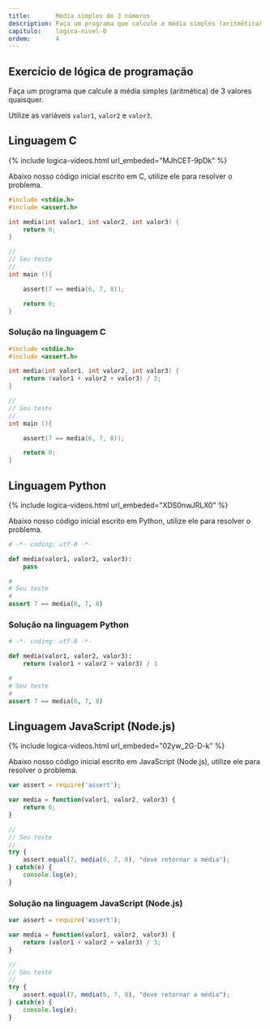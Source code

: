 ```yaml
---
title:       Média simples de 3 números
description: Faça um programa que calcule a média simples (aritmética) de 3 valores quaisquer.
capitulo:    logica-nivel-0
ordem:       4
---
```



Exercício de lógica de programação
---

Faça um programa que calcule a média simples (aritmética) de 3 valores quaisquer.

Utilize as variáveis `valor1`, `valor2` e `valor3`.



Linguagem C
---

{% include logica-videos.html url_embeded="MJhCET-9pDk" %}

Abaixo nosso código inicial escrito em C, utilize ele para resolver o problema.

```c
#include <stdio.h>
#include <assert.h>

int media(int valor1, int valor2, int valor3) {
    return 0;
}

//
// Seu teste
//
int main (){

    assert(7 == media(6, 7, 8));

    return 0;
}
```



### Solução na linguagem C

```c
#include <stdio.h>
#include <assert.h>

int media(int valor1, int valor2, int valor3) {
    return (valor1 + valor2 + valor3) / 3;
}

//
// Seu teste
//
int main (){

    assert(7 == media(6, 7, 8));

    return 0;
}
```


Linguagem Python
---

{% include logica-videos.html url_embeded="XDS0nwJRLX0" %}

Abaixo nosso código inicial escrito em Python, utilize ele para resolver o problema.

```python
# -*- coding: utf-8 -*-

def media(valor1, valor2, valor3):
    pass

#
# Seu teste
#
assert 7 == media(6, 7, 8)
```


### Solução na linguagem Python

```python
# -*- coding: utf-8 -*-

def media(valor1, valor2, valor3):
    return (valor1 + valor2 + valor3) / 3

#
# Seu teste
#
assert 7 == media(6, 7, 8)
```



Linguagem JavaScript (Node.js)
---

{% include logica-videos.html url_embeded="02yw_2G-D-k" %}


Abaixo nosso código inicial escrito em JavaScript (Node.js), utilize ele para resolver o problema.


```javascript
var assert = require('assert');

var media = function(valor1, valor2, valor3) {
    return 0;
}

//
// Seu teste
//
try {
    assert.equal(7, media(6, 7, 8), "deve retornar a média");
} catch(e) {
    console.log(e);
}
```


### Solução na linguagem JavaScript (Node.js)


```javascript
var assert = require('assert');

var media = function(valor1, valor2, valor3) {
    return (valor1 + valor2 + valor3) / 3;
}

//
// Seu teste
//
try {
    assert.equal(7, media(6, 7, 8), "deve retornar a média");
} catch(e) {
    console.log(e);
}
```

